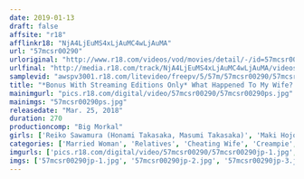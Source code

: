 ```yaml
---
date: 2019-01-13
draft: false
affsite: "r18"
afflinkr18: "NjA4LjEuMS4xLjAuMC4wLjAuMA"
url: "57mcsr00290"
urloriginal: "http://www.r18.com/videos/vod/movies/detail/-/id=57mcsr00290"
urlfinal: "http://media.r18.com/track/NjA4LjEuMS4xLjAuMC4wLjAuMA/videos/vod/movies/detail/-/id=57mcsr00290"
samplevid: "awspv3001.r18.com/litevideo/freepv/5/57m/57mcsr00290/57mcsr00290_dmb_w.mp4"
title: "*Bonus With Streaming Editions Only* What Happened To My Wife? My Beloved And Beautiful Married Woman Babe Got Fucked By My Father-In-Law And Son"
mainimgurl: "pics.r18.com/digital/video/57mcsr00290/57mcsr00290ps.jpg"
mainimgs: "57mcsr00290ps.jpg"
releasedate: "Mar. 25, 2018"
duration: 270
productioncomp: "Big Morkal"
girls: ['Reiko Sawamura (Honami Takasaka, Masumi Takasaka)', 'Maki Hojo', 'Maki Aoyama', 'Chihiro Akino', 'Yuri Honma', 'Eriko Miura', 'Chigusa Hara', 'Yuka Tachibana', 'Ayumi Shinoda', 'Haruka Aizawa (Kotone Kuroki)']
categories: ['Married Woman', 'Relatives', 'Cheating Wife', 'Creampie', 'Over 4 Hours', 'Hi-Def']
imgurls: ['pics.r18.com/digital/video/57mcsr00290/57mcsr00290jp-1.jpg', 'pics.r18.com/digital/video/57mcsr00290/57mcsr00290jp-2.jpg', 'pics.r18.com/digital/video/57mcsr00290/57mcsr00290jp-3.jpg', 'pics.r18.com/digital/video/57mcsr00290/57mcsr00290jp-4.jpg', 'pics.r18.com/digital/video/57mcsr00290/57mcsr00290jp-5.jpg', 'pics.r18.com/digital/video/57mcsr00290/57mcsr00290jp-6.jpg', 'pics.r18.com/digital/video/57mcsr00290/57mcsr00290jp-7.jpg', 'pics.r18.com/digital/video/57mcsr00290/57mcsr00290jp-8.jpg', 'pics.r18.com/digital/video/57mcsr00290/57mcsr00290jp-9.jpg', 'pics.r18.com/digital/video/57mcsr00290/57mcsr00290jp-10.jpg', 'pics.r18.com/digital/video/57mcsr00290/57mcsr00290jp-11.jpg', 'pics.r18.com/digital/video/57mcsr00290/57mcsr00290jp-12.jpg', 'pics.r18.com/digital/video/57mcsr00290/57mcsr00290jp-13.jpg', 'pics.r18.com/digital/video/57mcsr00290/57mcsr00290jp-14.jpg', 'pics.r18.com/digital/video/57mcsr00290/57mcsr00290jp-15.jpg', 'pics.r18.com/digital/video/57mcsr00290/57mcsr00290jp-16.jpg', 'pics.r18.com/digital/video/57mcsr00290/57mcsr00290jp-17.jpg', 'pics.r18.com/digital/video/57mcsr00290/57mcsr00290jp-18.jpg', 'pics.r18.com/digital/video/57mcsr00290/57mcsr00290jp-19.jpg', 'pics.r18.com/digital/video/57mcsr00290/57mcsr00290jp-20.jpg']
imgs: ['57mcsr00290jp-1.jpg', '57mcsr00290jp-2.jpg', '57mcsr00290jp-3.jpg', '57mcsr00290jp-4.jpg', '57mcsr00290jp-5.jpg', '57mcsr00290jp-6.jpg', '57mcsr00290jp-7.jpg', '57mcsr00290jp-8.jpg', '57mcsr00290jp-9.jpg', '57mcsr00290jp-10.jpg', '57mcsr00290jp-11.jpg', '57mcsr00290jp-12.jpg', '57mcsr00290jp-13.jpg', '57mcsr00290jp-14.jpg', '57mcsr00290jp-15.jpg', '57mcsr00290jp-16.jpg', '57mcsr00290jp-17.jpg', '57mcsr00290jp-18.jpg', '57mcsr00290jp-19.jpg', '57mcsr00290jp-20.jpg']
---
```

